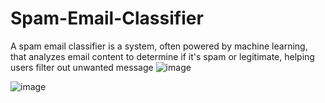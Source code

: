 # Spam-Email-Classifier
A spam email classifier is a system, often powered by machine learning, that analyzes email content to determine if it's spam or legitimate, helping users filter out unwanted message
![image](https://github.com/user-attachments/assets/0780cd30-8c42-46bb-86e7-8fa36ba09c17)

![image](https://github.com/user-attachments/assets/e016c3ba-b77c-41e9-9583-4c4a0cf63494)
